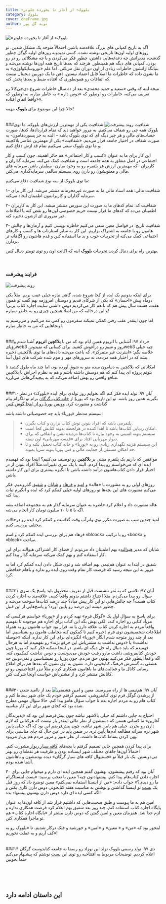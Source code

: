 ```yaml
---
title: «بلووک» از آغاز تا یخورده جلوتر
category: بلووک
cover: oneFrame.jpg
author: نوید گل‌ پور
---
```


![«بلووک» از آغاز تا یخورده جلوتر](oneFrame.jpg)

اگه به تاریخ کمپانی های بزرگ علاقه‌مند باشین احتمالاً متوجه یک مشکل شدین. تو روزهای اولیه اون‌ها تاریخی نوشته نشده. کسی نمیدونه روزهای اولیه گوگل چطور گذشت، مدیرانش چه دغدغه‌هایی داشتن،‌ چطور فکر می‌کردن و با چه مشکلاتی رو در رو بودن. کمپانی های دیگه هم همینطور. هرچند که بعدها تاریخ همه اون‌ها نوشته می‌شه و بنیانگذازانشون خاطرات زیادی از اون دوران نقل می‌کنن، اما علم «نوروسایکولوژی» به ما نشون داده که خاطرات ما اصلاً قابل اعتماد نیستن. ذهن ما یک دوربین دیجیتال نیست که اتقافات رو همونطوری که افتاده ضبط و بعدها پخش کنه.

نتیجه اینه که وقتی «سعید و حمید محمدی» بعد از ده سال خاطرات شروع دی‌جی‌کالا رو تعریف می‌کنه، خاطرات رو اونطور که «دوس داره » به خاطر میاره، نه اونطور که «واقعا اتفاق افتاده».

حالا چرا این موضوع برای **بلووک** مهمه!
<br/>
<br/>
<br/>
###شفافیت
![روند پیشرفت](business-transparency.jpg)
شفافیت یکی از مهمترین ارزش‌های بلووکه. ما توی بلووک همه چی رو شفاف می‌کنیم. به مرور خواهید دید که تمام قراردادها، کدها، صورت حساب‌های مالی و هر چیز دیگه ای که توی بلووک باشه – البته به جز پسوردهامون- به صورت شفاف در اختیار جامعه قرار می‌دیم. «شفافیت» یکی از مهمترین عناصر بلاکچینه و ما توی بلووک سعی می‌کنیم تمام قد ازش دفاع کنیم.

این کار برای ما به عنوان «کسب و کار اجتماعی» هم حائز اهمیته. چون کسب و کار اجتماعی در اصل متعلق به همه جامعه است و شفافیت کمک می‌کنه،‌ سرمایه گذاران و کاربران –که مهمترین ارزش هر پلتفرم رو به وجود میارن- مطمئن باشن سرمایه های مالی و معنویشون رو دارن روی سیستم سالمی سرمایه‌گذاری می‌کنن.

ما توی بلووک از سه نوع شفافیت دفاع می‌کنیم:

۱- شفافیت مالی: همه اسناد مالی ما به صورت غیرمحرمانه منتشر می‌شه. این کار برای سرمایه گذاران و کاربرانمون اطمینان ایجاد می‌کنه.

۲- شفافیت کد: تمام کدهای ما به صورت اپن سورس منتشر میشه. این کار به کاربران اطمینان می‌ده که کدهای ما قرار نیست حریم خصوصی اون‌ها رو نقض کنه یا اطلاعات غیر ضروری ای ازشون ذخیره کنه.

۳- شفافیت تاریخ: در فواصل معین سعی می‌کنیم خاطره نویسی کنیم و آرمان‌ها و چالش هامون رو با جامعه به اشتراک بزاریم. این کار به سایر استارتاپ ها و کسب و کارهای اجتماعی کمک می‌کنه از تجربیات خوب و بد ما استفاده کنن و قدم هاشون رو آگاهانه تر بردارن.

بهترین راه برای دنبال کردن تجربیات **بلووک** اینه که اکانت اون رو توی
[توییتر](https://twitter.com/bloock_official)
دنبال کنین.
<br/>
<br/>
<br/>

### فرایند پیشرفت

![روند پیشرفت](progress.jpg)

برای اینکه بدونیم یک ایده از کجا شروع شده، گاهی نیازه خیلی عقب بریم. مثلاً یکی دوماه پیش «احسان» که یکی از شرکای قدیم و دوستان امروزمه بهم گفت تو همون هفت، هشت سال پیش هم که با هم کار می‌کردیم دوس داشتی سایت اجاره کتاب بزنی! و این درحالیه که من اصلاً همچین چیزی رو به خاطر نمیارم!

اما چون اینقدر عقب رفتن کمکی نمیکنه سفرمون رو کمی تند می‌کنیم و می‌رسیم به اونجاهایی که من به خاطر میارم.
<br/>
<br/>
<br/>
###خرداد ۹۷: آشنایی با اتریوم
همین ایام بود که من با **بلاکچین اتریوم** آشنا شدم و رؤیایweb3 روز و شبم رو درآغوش کشید. برای کسانی که نمیدوننweb3 چیه خیلی خلاصه بگم: «اینترنت غیر متمرکز». که باعث می‌شه داده‌های ما توی بلاکچینی ذخیره بشه که در اختیار همه مردمه، نه سرورهای مهر و موم شده شرکت های غول آسا.

امکاناتی که بلاکچین به دنیامون میده منو به شوق آورده بود، اما چند ماه طول کشید تا بتونم پروژه ای پیدا کنم که هم دوسش داشته باشم و هم به نظرم اجراش با بلاکچین منافع واقعی رو بهش اضافه می‌کنه که به پیچیدگی‌هاش می‌ارزه.
<br/>
<br/>
<br/>
###۱۰ آبان ۹۷: تولد ایده
فکر کنم اگه بخوایم روز تولدی برای ایده «بلووک» در نظر بگیریم همین روز باشه. تو این تاریخ بود که
[پوریا](https://www.instagram.com/pourya_meydani/)
از
[خانه کتاب گرگان](https://www.instagram.com/explore/locations/326506347/)
برام تو تلگرام پیام گذاشت و مشورت کرد.
[وویس پوریا رو از اینجا گوش کنین](puria.mp3)

سیستم مدنظر «پوریا» باید چه خصوصیاتی داشته باشه:

> - پلتفرمی باشه که افراد بتونن توش کتاب بزارن و کتاب بگیرن.
> - امکان ردیابی کتاب‌ها باشه تا اهدا کننده در هرلحظه بدونه کتابش کجا است.
> - سیستم بتونه امنیتی به وجود بیاره تا کتاب‌ها دزدیده نشن و اتفاقی که برای دیوار مهربانی افتاد برای «قفسه مهربانی» اون نیفته.
> - این سیستم هزینه نگهداری زیادی رو به «پوریا» و خانه کتاب تحمیل نکنه و تا حد امکان مستقل از حمایت مالی و فنی پوریا بتونه سرپا بمونه.

موافقین که داریم یک پلتفرم مبتنی بر **بلاکچین** رو توصیف می‌کنیم؟ اینجا بود که فهمیدم ایده ای که می‌خواستم رو پیدا کردم. البته با یک سری تغییرات.مثلاً افراد بتونن از در اختیار قرار دادن کتاب‌هاشون درآمد داشته باشن تا انگیزه بیشتری برای این کار داشته باشن.

روزهای اولی رو به مشورت با «هاله» و
[امید](https://www.instagram.com/jaliliomid/)
و
[فرهاد](https://www.linkedin.com/in/sepidfekr/)
و
[شایان](https://www.linkedin.com/in/sshayans/)
و
[شفیق](https://www.linkedin.com/in/shafigh-shojaeian-b8ba7544/)
گذروندیم. فکر می‌کنم مشورت های این بچه‌ها تو روزهای اولیه خیلی کمکم کرد که ایده و انگیزم ثبات پیدا کنه.

هاله مشورت داد و اعلام کرد حاضره به عنوان سرمایه گذار هم به مجموعه اضافه بشه اگه با ۵ تا ۱۰ میلیون تومان کار انجام می‌شه.

امید چندین شب به صورت مکرر توی واتزآپ وقت گذاشت و کمکم کرد ایده رو درحالات مختلف بررسی کنیم.

فرهاد هم برای بررسی ایده کمکم کرد و اسم «bloock» رو با ترکیب «book» و «block» ساخت.

شایان که مدیر
[هیوالند](https://www.instagram.com/jaliliomid/)ه
بهم اطمینان داد می‌تونم از فضای کار اشتراکی هیوالند برای این کار استفاده کنم و بهم کمک می‌کنه سرمایه گذار پیدا کنم.

شفیق در ابتدا به عنوان هم‌تیمی بهم اضافه شد و توی شکل دادن ایده کمکم کرد اما به مرور به این نتیجه رسید که فرصت کار تمام وقت روی ایده رو نداره و باهام خدافظی کرد.
<br/>
<br/>
<br/>
###۲۱ آبان ۹۷: تلاشی که به ثمر ننشست
قبل از تعریف محصول باید پاسخ یک سری سؤال رو پیدا می‌کردم. مثلا احتیاج داشتم بدونم واقعاً کسی علاقه‌مند به اجاره کردن کتاب هست؟ چه چالش‌هایی تو این کار پیش میاد؟ چند درصد کتاب‌ها سوخت می‌شه و چطور میشه این درصد رو پایین آورد؟ و پاسخ‌هایی از این قبیل.

برای پاسخ به سؤال اول یک «گوگل فرم» تهیه کردم و از «پوریا» خواستم هرکسی که می‌آد کتابی رو اجاره کنه،‌ الکی بهش بگه این کتاب برای اجاره هم موجوده تا بفهمیم واقعاً مردم به اجاره کردن کتاب علاقه دارن یا نه. قرار بود جواب هاشون رو به همراه اطلاعات شخصیشون توی فرم ذخیره کنیم تا کمکون کنه مخاطب هامون رو بشناسیم. اما بعد از چند روز متوجه شدم انگار «پوریا» انگیزه‌ای برای این کار نداره. اینکه «حوصله نداشت» یا «دوس نداشت به مشتریاش این حرفو بزنه» رو نفهمیدم اما به هرحال فهمیدم که باید دنبال راه حل دیگه ای باشم.
در اینجا ممکنه فکر کنید که پوریا چون خودش کتابفروشی داشت مارو رقیب خودش می‌دونست و دوس نداشت کمکمون کنه. اگه واقعاً اینطور فکر می‌کنید بهتون حق می‌دم. چون پوریا رو نمیشناسین و نمی‌دونین چه عشقی به گسترش فرهنگ کتابخونی داره. نشون به اون نشون که بعدها هم برای اطلاع رسانی کانال ما و فعالیت‌های ما باهامون همکاری کرد و مثلاً تیزر افتتاحیمون رو تو کانالش منتشر کرد و از مشتریاش خواست اونجا شرکت کنن.
<br/>
<br/>
<br/>
###۳۰ آبان ۹۷: هم‌تیمی ها از راه می‌رسند.
![معین و امین هشمتی](photo_2019-01-17_12-27-13.jpg)
بعد از ناامید شدن از پرشدن گوگل فرم توی کتابفروشی، تصمیم گرفتم خودم یک جای شهر بساط کنم و کتاب هام رو به مردم اجاره بدم تا جواب سؤال هامو پیدا کنم. حالا سؤال مهمی مطرح شده بود که کجای شهر برای این کار مناسبه.

احتیاج به جایی داشتم که خیلی بالاشهر نباشه چون پیش‌فرضم این بود که «پذیرندگان آغازین» ما کسانی هستن که دستشون از نظر مالی اینقدر باز نیست که هرکتابی که لازم دارن رو بخرن. خیلی هم پایین شهر نباشه، چون پیش‌فرضم این بود که اگه خیلی پایین شهر برم سرانه مطالعه آدم‌ها پایین تره. در ضمن باید در عین حال که جای مناسبی برای پهن کردن بساط کتاب‌ها داشت، از نظر عبور و مرور مردم هم پربار می‌بود.

برای پیدا کردن همچین جایی تصمیم گرفتم با بچه‌های
[کافه سیار ریوار ](https://www.instagram.com/riwar.cafe/)
مشورت کنم. احتمالاً اون‌ها جاهای مختلف شهر ایستاده بودن و ظرفیت هر نقطه‌ای رو بهتر می‌دونستن. یک بار قبلاً تو «فستیوال کافه های سیار گرگان» دیده بودمشون و باهاشون آشنا شده بودم.

۳۰ آبان بود که رفتم پیششون. بهشون گفتم همچین ایده ای دارم و میخوام جایی برای اجاره دادن کتاب‌هام پیدا کنم. پیشنهادتون چیه؟
معین با تعجب پرسید: «پست اینستاگرام ما رو دیدی؟» جواب دادم: «من از اینستا استفاده نمی‌کنم» معین توضیح داد که روز قبل یک
[پست](https://www.instagram.com/p/BqNuCWhFeeY/?utm_source=ig_web_button_share_sheet)
تو اینستا گذاشتن و نوشتن به مناسبت هفته کتابخونی دوس دارن کاری بکنن و اگه کسی ایده ای داره دوس دارن بهشون پیشنهاد بده!

امین هم به ما پیوست و طبق صحبت‌هایی که داشتیم قرار شد از کافه اون‌ها به عنوان پایگاه اجاره کتاب استفاده کنم. چند روز بعد شفیق بهم اعلام کرد فرصت همکاری نداره و ازم جدا شد. همزمان معین و امین گفتن که دوس دارن بیشتر از «پایگاه اجاره کتاب» هم تو ماجرا همکاری کنن.

اینجور بود که «من» و « معین» و «امین» و خورشید و فلک درکار شدیم،‌ تا «بلووک رو به کف آریم و به غفلت نخوریم»!
<br/>
<br/>
<br/>
###۱۴ دی ۹۷: تولد رسمی بلووک
تولد این نوزاد رو رسما به جامعه کتابدوست گرگان اعلام کردیم. توضیحات مربوط به افتتاحیه رو توی این
[پست](https://virgool.io/bloock/%DA%86%D8%B1%D8%A7-%D8%A7%D9%81%D8%AA%D8%AA%D8%A7%D8%AD%DB%8C%D9%87-%D8%A8%D9%84%D9%88%D9%88%DA%A9-%D8%A7%D9%88%D9%86%D8%AC%D9%88%D8%B1%DB%8C-%D9%86%D8%B4%D8%AF-tpjcclcnwsbb)
نوشتم که پیشنهاد می‌کنم حتماً بخونین

<br/>
<br/>
<br/>
<h2>
این داستان ادامه دارد
</h3>
